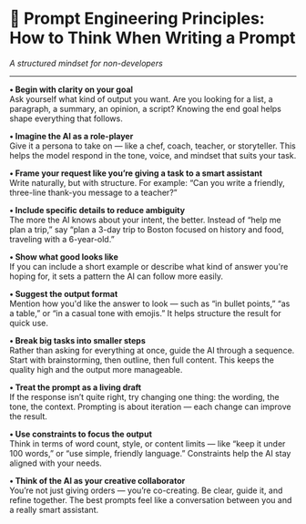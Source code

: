 # 🧠 Prompt Engineering Principles: How to Think When Writing a Prompt  
_A structured mindset for non-developers_

---

**• Begin with clarity on your goal**  
Ask yourself what kind of output you want. Are you looking for a list, a paragraph, a summary, an opinion, a script? Knowing the end goal helps shape everything that follows.

**• Imagine the AI as a role-player**  
Give it a persona to take on — like a chef, coach, teacher, or storyteller. This helps the model respond in the tone, voice, and mindset that suits your task.

**• Frame your request like you’re giving a task to a smart assistant**  
Write naturally, but with structure. For example: “Can you write a friendly, three-line thank-you message to a teacher?”

**• Include specific details to reduce ambiguity**  
The more the AI knows about your intent, the better. Instead of “help me plan a trip,” say “plan a 3-day trip to Boston focused on history and food, traveling with a 6-year-old.”

**• Show what good looks like**  
If you can include a short example or describe what kind of answer you're hoping for, it sets a pattern the AI can follow more easily.

**• Suggest the output format**  
Mention how you'd like the answer to look — such as “in bullet points,” “as a table,” or “in a casual tone with emojis.” It helps structure the result for quick use.

**• Break big tasks into smaller steps**  
Rather than asking for everything at once, guide the AI through a sequence. Start with brainstorming, then outline, then full content. This keeps the quality high and the output more manageable.

**• Treat the prompt as a living draft**  
If the response isn’t quite right, try changing one thing: the wording, the tone, the context. Prompting is about iteration — each change can improve the result.

**• Use constraints to focus the output**  
Think in terms of word count, style, or content limits — like “keep it under 100 words,” or “use simple, friendly language.” Constraints help the AI stay aligned with your needs.

**• Think of the AI as your creative collaborator**  
You’re not just giving orders — you’re co-creating. Be clear, guide it, and refine together. The best prompts feel like a conversation between you and a really smart assistant.
